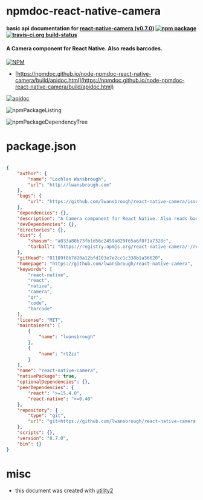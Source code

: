 # npmdoc-react-native-camera

#### basic api documentation for  [react-native-camera (v0.7.0)](https://github.com/lwansbrough/react-native-camera)  [![npm package](https://img.shields.io/npm/v/npmdoc-react-native-camera.svg?style=flat-square)](https://www.npmjs.org/package/npmdoc-react-native-camera) [![travis-ci.org build-status](https://api.travis-ci.org/npmdoc/node-npmdoc-react-native-camera.svg)](https://travis-ci.org/npmdoc/node-npmdoc-react-native-camera)

#### A Camera component for React Native. Also reads barcodes.

[![NPM](https://nodei.co/npm/react-native-camera.png?downloads=true&downloadRank=true&stars=true)](https://www.npmjs.com/package/react-native-camera)

- [https://npmdoc.github.io/node-npmdoc-react-native-camera/build/apidoc.html](https://npmdoc.github.io/node-npmdoc-react-native-camera/build/apidoc.html)

[![apidoc](https://npmdoc.github.io/node-npmdoc-react-native-camera/build/screenCapture.buildCi.browser.%252Ftmp%252Fbuild%252Fapidoc.html.png)](https://npmdoc.github.io/node-npmdoc-react-native-camera/build/apidoc.html)

![npmPackageListing](https://npmdoc.github.io/node-npmdoc-react-native-camera/build/screenCapture.npmPackageListing.svg)

![npmPackageDependencyTree](https://npmdoc.github.io/node-npmdoc-react-native-camera/build/screenCapture.npmPackageDependencyTree.svg)



# package.json

```json

{
    "author": {
        "name": "Lochlan Wansbrough",
        "url": "http://lwansbrough.com"
    },
    "bugs": {
        "url": "https://github.com/lwansbrough/react-native-camera/issues"
    },
    "dependencies": {},
    "description": "A Camera component for React Native. Also reads barcodes.",
    "devDependencies": {},
    "directories": {},
    "dist": {
        "shasum": "a033a80b73fb1d56c2459a829f65a6f8f1a7328c",
        "tarball": "https://registry.npmjs.org/react-native-camera/-/react-native-camera-0.7.0.tgz"
    },
    "gitHead": "01189f8b7d20a12bfd103e7e2cc1c338b1a56620",
    "homepage": "https://github.com/lwansbrough/react-native-camera",
    "keywords": [
        "react-native",
        "react",
        "native",
        "camera",
        "qr",
        "code",
        "barcode"
    ],
    "license": "MIT",
    "maintainers": [
        {
            "name": "lwansbrough"
        },
        {
            "name": "rt2zz"
        }
    ],
    "name": "react-native-camera",
    "nativePackage": true,
    "optionalDependencies": {},
    "peerDependencies": {
        "react": ">=15.4.0",
        "react-native": ">=0.40"
    },
    "repository": {
        "type": "git",
        "url": "git+https://github.com/lwansbrough/react-native-camera.git"
    },
    "scripts": {},
    "version": "0.7.0",
    "bin": {}
}
```



# misc
- this document was created with [utility2](https://github.com/kaizhu256/node-utility2)
